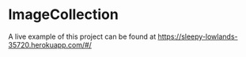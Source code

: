 # ImageCollection

A live example of this project can be found at https://sleepy-lowlands-35720.herokuapp.com/#/
